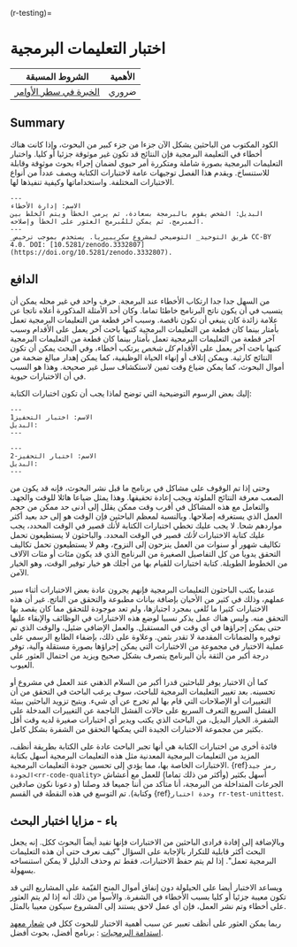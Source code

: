 (r-testing)=
# اختبار التعليمات البرمجية

| الشروط المسبقة                                                                     | الأهمية |
| ---------------------------------------------------------------------------------- | ------- |
| [الخبرة في سطر الأوامر](https://programminghistorian.org/en/lessons/intro-to-bash) | ضروري   |

## Summary

الكود المكتوب من الباحثين يشكل الآن جزءا من جزء كبير من البحوث، وإذا كانت هناك أخطاء في التعليمة البرمجية فإن النتائج قد تكون غير موثوقة جزئيا أو كليا. واختبار التعليمات البرمجية بصورة شاملة ومتكررة أمر حيوي لضمان إجراء بحوث موثوقة وقابلة للاستنساخ. ويقدم هذا الفصل توجيهات عامة لاختبارات الكتابة ويصف عدداً من أنواع الاختبارات المختلفة. واستخداماتها وكيفية تنفيذها لها.

```{figure}  ../figures/error-management.jpg
---
الاسم: إدارة الأخطاء
البديل: الشخص يقوم بالبرمجة بسعادة، ثم يرمي الخطأ ويتم الخلط بين المبرمج. ثم يمكن للمُبرمج العثور على الخطأ وإصلاحه.
---
_طريق التوحيد_ التوضيحي لمشروع سكريبيريا. يستخدم بموجب ترخيص CC-BY 4.0. DOI: [10.5281/zenodo.3332807] (https://doi.org/10.5281/zenodo.3332807).
```

## الدافع

من السهل جدا جدا ارتكاب الأخطاء عند البرمجة. حرف واحد في غير محله يمكن أن يتسبب في أن يكون ناتج البرنامج خاطئا تماما. وكان أحد الأمثلة المذكورة أعلاه ناتجا عن علامة زائدة كان ينبغي أن تكون ناقصة. وسبب آخر قطعة من التعليمات البرمجية تعمل بأمتار بينما كان قطعة من التعليمات البرمجية كتبها باحث آخر يعمل على الأقدام وسبب آخر قطعة من التعليمات البرمجية تعمل بأمتار بينما كان قطعة من التعليمات البرمجية كتبها باحث آخر يعمل على الأقدام *كل شخص* يرتكب أخطاء، وفي البحث يمكن أن تكون النتائج كارثية. ويمكن إتلاف أو إنهاء الحياة الوظيفية، كما يمكن إهدار مبالغ ضخمة من أموال البحوث، كما يمكن ضياع وقت ثمين لاستكشاف سبل غير صحيحة. وهذا هو السبب في أن الاختبارات حيوية.

إليك بعض الرسوم التوضيحية التي توضح لماذا يجب أن تكون اختبارات الكتابة:

```{figure}  ../figures/testing-motivation1.png
---
الاسم: اختبار التحفيز1
البديل:
---
```

```{figure}  ../figures/testing-motivation2.png
---
الاسم: اختبار التحفيز-2
البديل:
---
```

وحتى إذا تم الوقوف على مشاكل في برنامج ما قبل نشر البحوث، فإنه قد يكون من الصعب معرفة النتائج الملوثة ويجب إعادة تحقيقها. وهذا يمثل ضياعا هائلا للوقت والجهد. والتعامل مع هذه المشاكل في أقرب وقت ممكن يقلل إلى أدنى حد ممكن من حجم العمل الذي يستغرقه إصلاحها. وبالنسبة لمعظم الباحثين فإن الوقت هو إلى حد بعيد أكثر مواردهم شحا. لا يجب عليك تخطي اختبارات الكتابة لأنك قصير في الوقت المحدد، يجب عليك كتابة الاختبارات *لأنك* قصير في الوقت المحدد. والباحثون لا يستطيعون تحمل تكاليف شهور أو سنوات من العمل ينزحون إلى النزوح، وهم لا يستطيعون تحمل تكاليف التحقق يدويا من كل التفاصيل الصغيرة من البرنامج الذي قد يكون مئات أو مئات الآلاف من الخطوط الطويلة. كتابة اختبارات للقيام بها من أجلك هو خيار توفير الوقت، وهو الخيار الآمن.

عندما يكتب الباحثون التعليمات البرمجية فإنهم يجرون عادة بعض الاختبارات أثناء سير عملهم، وذلك في كثير من الأحيان بإضافة بيانات مطبوعة والتحقق من الناتج. غير أن هذه الاختبارات كثيرا ما تُلغى بمجرد اجتيازها، ولم تعد موجودة للتحقق مما كان يقصد بها التحقق منه. وليس هناك عمل يذكر نسبيا لوضع هذه الاختبارات في الوظائف والإبقاء عليها حتى يمكن إجراؤها في أي وقت في المستقبل. والعمل الإضافي ضئيل، والوقت الذي تم توفيره والضمانات المقدمة لا تقدر بثمن. وعلاوة على ذلك، بإضفاء الطابع الرسمي على عملية الاختبار في مجموعة من الاختبارات التي يمكن إجراؤها بصورة مستقلة وآلية، توفر درجة أكبر من الثقة بأن البرنامج يتصرف بشكل صحيح ويزيد من احتمال العثور على العيوب.

كما أن الاختبار يوفر للباحثين قدرا أكبر من السلام الذهني عند العمل في مشروع أو تحسينه. بعد تغيير التعليمات البرمجية للباحث، سوف يرغب الباحث في التحقق من أن التغييرات أو الإصلاحات التي قام بها لم تخرج عن أي شيء. ويتيح تزويد الباحثين ببيئة الفشل السريع التعرف السريع على حالات الفشل الناجمة عن التغييرات المدخلة على الشفرة. الخيار البديل، من الباحث الذي يكتب ويدير أي اختبارات صغيرة لديه وقت أقل بكثير من مجموعة الاختبارات الجيدة التي يمكنها التحقق من الشفرة بشكل كامل.

فائدة أخرى من اختبارات الكتابة هي أنها تجبر الباحث عادة على الكتابة بطريقة أنظف، المزيد من التعليمات البرمجية المعدنية مثل هذه التعليمات البرمجية أسهل بكتابة الاختبارات الخاصة بها، مما يؤدي إلى تحسين جودة التعليمات البرمجية.
{ref}`رمز جيد الجودة<rr-code-quality>` أسهل بكثير (وأكثر من ذلك تماما) للعمل مع أعشاش الجرعات المتداخلة من البرمجة، أنا متأكد من أننا جميعا قد وصلنا (و دعونا نكون صادقين وكتابة). تم التوسع في هذه النقطة في القسم {ref}`وحدة اختبار rr-test-unittest`.

## باء - مزايا اختبار البحث

وبالإضافة إلى إفادة فرادى الباحثين من الاختبارات فإنها تفيد أيضاً البحوث ككل. إنه يجعل البحث أكثر قابلية للتكرار بالإجابة على السؤال "كيف نعرف حتى أن هذه التعليمات البرمجية تعمل". إذا لم يتم حفظ الاختبارات، فقط تم وحذف الدليل لا يمكن استنساخه بسهولة.

ويساعد الاختبار أيضا على الحيلولة دون إنفاق أموال المنح القيّمة على المشاريع التي قد تكون معيبة جزئيا أو كليا بسبب الأخطاء في الشفرة. والأسوأ من ذلك أنه إذا لم يتم العثور على أخطاء وتم نشر العمل، فإن أي عمل لاحق يستند إلى المشروع سيكون معيبا بالمثل.

ربما يمكن العثور على أنظف تعبير عن سبب أهمية الاختبار للبحوث ككل في [شعار معهد استدامة البرمجيات](https://www.software.ac.uk/) : برنامج أفضل، بحوث أفضل.
